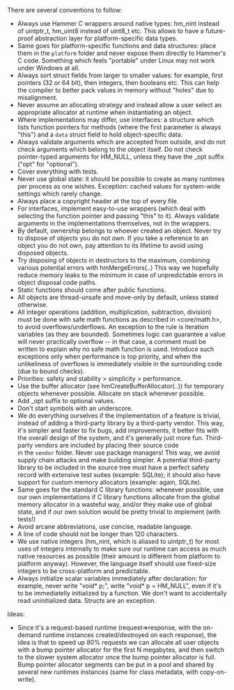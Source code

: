There are several conventions to follow:

* Always use Hammer C wrappers around native types: hm_nint instead of uintptr_t, hm_uint8 instead of uint8_t etc.
  This allows to have a future-proof abstraction layer for platform-specific data types.
* Same goes for platform-specific functions and data structures: place them in the `platform` folder and never expose
  them directly to Hammer's C code. Something which feels "portable" under Linux may not work under Windows at all.
* Always sort struct fields from larger to smaller values: for example, first pointers (32 or 64 bit), then
  integers, then booleans etc. This can help the compiler to better pack values in memory without "holes" due to
  misalignment.
* Never assume an allocating strategy and instead allow a user select an appropriate allocator at runtime when
  instantiating an object.
* Where implementations may differ, use interfaces: a structure which lists function pointers for methods (where
  the first parameter is always "this") and a `data` struct field to hold object-specific data.
* Always validate arguments which are accepted from outside, and do not check arguments which belong to the
  object itself. Do not check pointer-typed arguments for HM_NULL, unless they have the _opt suffix ("opt" for "optional").
* Cover everything with tests.
* Never use global state: it should be possible to create as many runtimes per process as one wishes. 
  Exception: cached values for system-wide settings which rarely change. 
* Always place a copyright header at the top of every file.
* For interfaces, implement easy-to-use wrappers (which deal with selecting the function pointer and passing "this" to it).
  Always validate arguments in the implementations themselves, not in the wrappers.
* By default, ownership belongs to whoever created an object. Never try to dispose of objects you do not own.
  If you take a reference to an object you do not own, pay attention to its lifetime to avoid using disposed objects.
* Try disposing of objects in destructors to the maximum, combining various potential errors with hmMergeErrors(..)
  This way we hopefully reduce memory leaks to the minimum in case of unpredictable errors in object disposal code paths.
* Static functions should come after public functions.
* All objects are thread-unsafe and move-only by default, unless stated otherwise.
* All integer operations (addition, multiplication, subtraction, division) must be done with safe math functions as
  described in <core/math.h>, to avoid overflows/underflows. An exception to the rule is iteration variables (as they are bounded).
  Sometimes logic can guarantee a value will never practically overflow -- in that case, a comment must be written to
  explain why no safe math function is used. Introduce such exceptions only when performance is top priority, and when
  the unlikeliness of overflows is immediately visible in the surrounding code (due to bound checks).
* Priorities: safety and stability > simplicity > performance.
* Use the buffer allocator (see hmCreateBufferAllocator(..)) for temporary objects whenever possible.
  Allocate on stack whenever possible.
* Add _opt suffix to optional values.
* Don't start symbols with an underscore.
* We do everything ourselves if the implementation of a feature is trivial, instead of adding a third-party library by 
  a third-party vendor. This way, it's simpler and faster to fix bugs, add improvements, it better fits with the overall
  design of the system, and it's generally just more fun. Third-party vendors are included by placing their source code  
  in the `vendor` folder. Never use package managers! This way, we avoid supply chain attacks and make building simpler. 
  A potential third-party library to be included in the source tree must have a perfect safety record with extensive
  test suites (example: SQLite); it should also have support for custom memory allocators (example: again, SQLite).
* Same goes for the standard C library functions: whenever possible, use our own implementations if C library functions
  allocate from the global memory allocator in a wasteful way, and/or they make use of global state, and if our 
  own solution would be pretty trivial to implement (with tests!)
* Avoid arcane abbreviations, use concise, readable language.
* A line of code should not be longer than 120 characters.
* We use native integers (hm_nint, which is aliased to uintptr_t) for most uses of integers internally to make sure 
  our runtime can access as much native resources as possible (their amount is different from platform to platform anyway).
  However, the language itself should use fixed-size integers to be cross-platform and predictable.
* Always initialize scalar variables immediately after declaration: for example, never write "void* p;", write "void* p = HM_NULL",
  even if it's to be immediatelly initialized by a function. We don't want to accidentally read uninitialized data.
  Structs are an exception.

Ideas:
* Since it's a request-based runtime (request=>response, with the on-demand runtime instances created/destroyed on each response),
  the idea is that to speed up 80% requests we can allocate all user objects with a bump pointer allocator for the first N megabytes,
  and then switch to the slower system allocator once the bump pointer allocator is full. Bump pointer allocator segments
  can be put in a pool and shared by several new runtimes instances (same for class metadata, with copy-on-write).